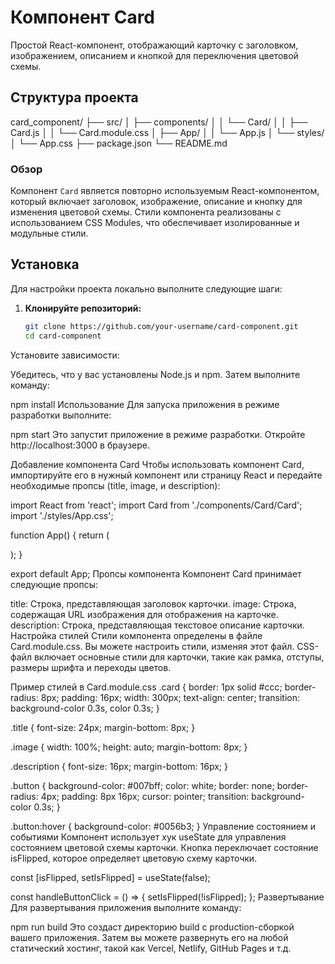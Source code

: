 # Компонент Card

Простой React-компонент, отображающий карточку с заголовком, изображением, описанием и кнопкой для переключения цветовой схемы.

## Структура проекта

card_component/
├── src/
│ ├── components/
│ │ └── Card/
│ │ ├── Card.js
│ │ └── Card.module.css
│ ├── App/
│ │ └── App.js
│ └── styles/
│ └── App.css
├── package.json
└── README.md


### Обзор

Компонент `Card` является повторно используемым React-компонентом, который включает заголовок, изображение, описание и кнопку для изменения цветовой схемы. Стили компонента реализованы с использованием CSS Modules, что обеспечивает изолированные и модульные стили.

## Установка

Для настройки проекта локально выполните следующие шаги:

1. **Клонируйте репозиторий:**

   ```bash
   git clone https://github.com/your-username/card-component.git
   cd card-component
Установите зависимости:

Убедитесь, что у вас установлены Node.js и npm. Затем выполните команду:

npm install
Использование
Для запуска приложения в режиме разработки выполните:

npm start
Это запустит приложение в режиме разработки. Откройте http://localhost:3000 в браузере.

Добавление компонента Card
Чтобы использовать компонент Card, импортируйте его в нужный компонент или страницу React и передайте необходимые пропсы (title, image, и description):

import React from 'react';
import Card from './components/Card/Card';
import './styles/App.css';

function App() {
  return (
    <div className="App">
      <Card 
        title="Пример карточки"
        image="https://via.placeholder.com/300"
        description="Это описание карточки."
      />
    </div>
  );
}

export default App;
Пропсы компонента
Компонент Card принимает следующие пропсы:

title: Строка, представляющая заголовок карточки.
image: Строка, содержащая URL изображения для отображения на карточке.
description: Строка, представляющая текстовое описание карточки.
Настройка стилей
Стили компонента определены в файле Card.module.css. Вы можете настроить стили, изменяя этот файл. CSS-файл включает основные стили для карточки, такие как рамка, отступы, размеры шрифта и переходы цветов.

Пример стилей в Card.module.css
.card {
  border: 1px solid #ccc;
  border-radius: 8px;
  padding: 16px;
  width: 300px;
  text-align: center;
  transition: background-color 0.3s, color 0.3s;
}

.title {
  font-size: 24px;
  margin-bottom: 8px;
}

.image {
  width: 100%;
  height: auto;
  margin-bottom: 8px;
}

.description {
  font-size: 16px;
  margin-bottom: 16px;
}

.button {
  background-color: #007bff;
  color: white;
  border: none;
  border-radius: 4px;
  padding: 8px 16px;
  cursor: pointer;
  transition: background-color 0.3s;
}

.button:hover {
  background-color: #0056b3;
}
Управление состоянием и событиями
Компонент использует хук useState для управления состоянием цветовой схемы карточки. Кнопка переключает состояние isFlipped, которое определяет цветовую схему карточки.

const [isFlipped, setIsFlipped] = useState(false);

const handleButtonClick = () => {
  setIsFlipped(!isFlipped);
};
Развертывание
Для развертывания приложения выполните команду:

npm run build
Это создаст директорию build с production-сборкой вашего приложения. Затем вы можете развернуть его на любой статический хостинг, такой как Vercel, Netlify, GitHub Pages и т.д.
